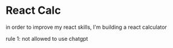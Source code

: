 # React Calc

in order to improve my react skills, I'm building a react calculator

rule 1: not allowed to use chatgpt